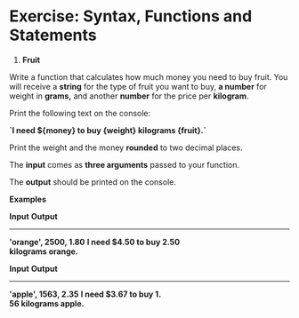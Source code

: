 # Exercise: Syntax, Functions and Statements

1.  **Fruit**

Write a function that calculates how much money you need to buy fruit.
You will receive a **string** for the type of fruit you want to buy, **a
number** for weight in **grams,** and another **number** for the price
per **kilogram**.

Print the following text on the console:

**\`I need \${money} to buy {weight} kilograms {fruit}.\`**

Print the weight and the money **rounded** to two decimal places.

The **input** comes as **three arguments** passed to your function.

The **output** should be printed on the console.

**Examples**

  **Input**                    **Output**
  ---------------------------- -------------------------------------------------
  **\'orange\', 2500, 1.80**   **I need \$4.50 to buy 2.50     
                                 kilograms orange.**

  **Input**                   **Output**
  --------------------------- ------------------------------------------------
  **\'apple\', 1563, 2.35**   **I need \$3.67 to buy 1.      
                                56 kilograms apple.**

